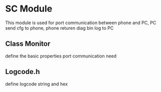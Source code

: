 # SC Module
This module is used for port communication between phone and PC, PC send cfg to phone, phone returen diag bin log to PC  
## Class Monitor
define the basic properties port communication need

## Logcode.h
define logcode string and hex 
